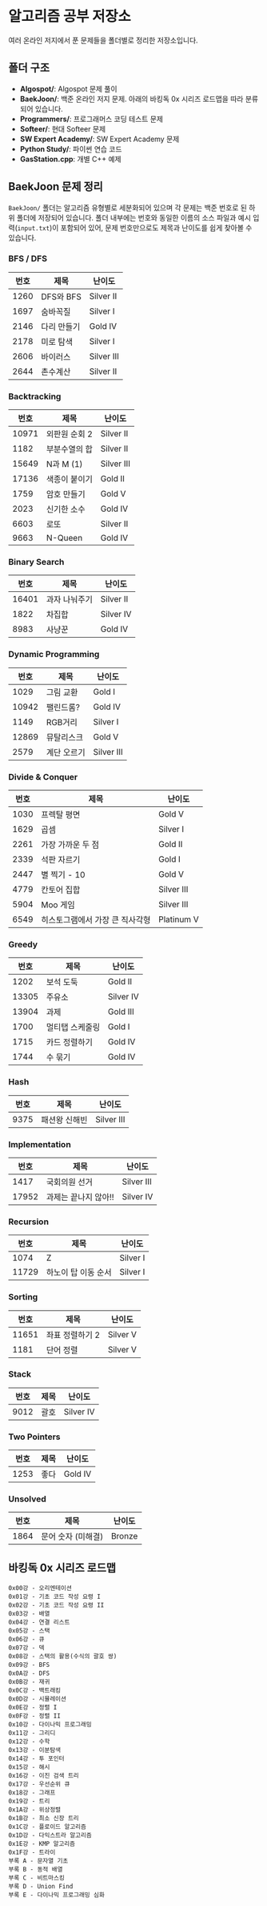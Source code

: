 # 알고리즘 공부 저장소

여러 온라인 저지에서 푼 문제들을 폴더별로 정리한 저장소입니다.

## 폴더 구조
- **Algospot/**: Algospot 문제 풀이
- **BaekJoon/**: 백준 온라인 저지 문제. 아래의 바킹독 0x 시리즈 로드맵을 따라 분류되어 있습니다.
- **Programmers/**: 프로그래머스 코딩 테스트 문제
- **Softeer/**: 현대 Softeer 문제
- **SW Expert Academy/**: SW Expert Academy 문제
- **Python Study/**: 파이썬 연습 코드
- **GasStation.cpp**: 개별 C++ 예제

## BaekJoon 문제 정리

`BaekJoon/` 폴더는 알고리즘 유형별로 세분화되어 있으며 각 문제는 백준 번호로 된 하위 폴더에 저장되어 있습니다. 폴더 내부에는 번호와 동일한 이름의 소스 파일과 예시 입력(`input.txt`)이 포함되어 있어, 문제 번호만으로도 제목과 난이도를 쉽게 찾아볼 수 있습니다.

### BFS / DFS
| 번호 | 제목 | 난이도 |
| --- | --- | --- |
| 1260 | DFS와 BFS | Silver II |
| 1697 | 숨바꼭질 | Silver I |
| 2146 | 다리 만들기 | Gold IV |
| 2178 | 미로 탐색 | Silver I |
| 2606 | 바이러스 | Silver III |
| 2644 | 촌수계산 | Silver II |

### Backtracking
| 번호 | 제목 | 난이도 |
| --- | --- | --- |
| 10971 | 외판원 순회 2 | Silver II |
| 1182 | 부분수열의 합 | Silver II |
| 15649 | N과 M (1) | Silver III |
| 17136 | 색종이 붙이기 | Gold II |
| 1759 | 암호 만들기 | Gold V |
| 2023 | 신기한 소수 | Gold IV |
| 6603 | 로또 | Silver II |
| 9663 | N-Queen | Gold IV |

### Binary Search
| 번호 | 제목 | 난이도 |
| --- | --- | --- |
| 16401 | 과자 나눠주기 | Silver II |
| 1822 | 차집합 | Silver IV |
| 8983 | 사냥꾼 | Gold IV |

### Dynamic Programming
| 번호 | 제목 | 난이도 |
| --- | --- | --- |
| 1029 | 그림 교환 | Gold I |
| 10942 | 팰린드롬? | Gold IV |
| 1149 | RGB거리 | Silver I |
| 12869 | 뮤탈리스크 | Gold V |
| 2579 | 계단 오르기 | Silver III |

### Divide & Conquer
| 번호 | 제목 | 난이도 |
| --- | --- | --- |
| 1030 | 프렉탈 평면 | Gold V |
| 1629 | 곱셈 | Silver I |
| 2261 | 가장 가까운 두 점 | Gold II |
| 2339 | 석판 자르기 | Gold I |
| 2447 | 별 찍기 - 10 | Gold V |
| 4779 | 칸토어 집합 | Silver III |
| 5904 | Moo 게임 | Silver III |
| 6549 | 히스토그램에서 가장 큰 직사각형 | Platinum V |

### Greedy
| 번호 | 제목 | 난이도 |
| --- | --- | --- |
| 1202 | 보석 도둑 | Gold II |
| 13305 | 주유소 | Silver IV |
| 13904 | 과제 | Gold III |
| 1700 | 멀티탭 스케줄링 | Gold I |
| 1715 | 카드 정렬하기 | Gold IV |
| 1744 | 수 묶기 | Gold IV |

### Hash
| 번호 | 제목 | 난이도 |
| --- | --- | --- |
| 9375 | 패션왕 신해빈 | Silver III |

### Implementation
| 번호 | 제목 | 난이도 |
| --- | --- | --- |
| 1417 | 국회의원 선거 | Silver III |
| 17952 | 과제는 끝나지 않아!! | Silver IV |

### Recursion
| 번호 | 제목 | 난이도 |
| --- | --- | --- |
| 1074 | Z | Silver I |
| 11729 | 하노이 탑 이동 순서 | Silver I |

### Sorting
| 번호 | 제목 | 난이도 |
| --- | --- | --- |
| 11651 | 좌표 정렬하기 2 | Silver V |
| 1181 | 단어 정렬 | Silver V |

### Stack
| 번호 | 제목 | 난이도 |
| --- | --- | --- |
| 9012 | 괄호 | Silver IV |

### Two Pointers
| 번호 | 제목 | 난이도 |
| --- | --- | --- |
| 1253 | 좋다 | Gold IV |

### Unsolved
| 번호 | 제목 | 난이도 |
| --- | --- | --- |
| 1864 | 문어 숫자 (미해결) | Bronze |

## 바킹독 0x 시리즈 로드맵

```
0x00강 - 오리엔테이션
0x01강 - 기초 코드 작성 요령 I
0x02강 - 기초 코드 작성 요령 II
0x03강 - 배열
0x04강 - 연결 리스트
0x05강 - 스택
0x06강 - 큐
0x07강 - 덱
0x08강 - 스택의 활용(수식의 괄호 쌍)
0x09강 - BFS
0x0A강 - DFS
0x0B강 - 재귀
0x0C강 - 백트래킹
0x0D강 - 시뮬레이션
0x0E강 - 정렬 I
0x0F강 - 정렬 II
0x10강 - 다이나믹 프로그래밍
0x11강 - 그리디
0x12강 - 수학
0x13강 - 이분탐색
0x14강 - 투 포인터
0x15강 - 해시
0x16강 - 이진 검색 트리
0x17강 - 우선순위 큐
0x18강 - 그래프
0x19강 - 트리
0x1A강 - 위상정렬
0x1B강 - 최소 신장 트리
0x1C강 - 플로이드 알고리즘
0x1D강 - 다익스트라 알고리즘
0x1E강 - KMP 알고리즘
0x1F강 - 트라이
부록 A - 문자열 기초
부록 B - 동적 배열
부록 C - 비트마스킹
부록 D - Union Find
부록 E - 다이나믹 프로그래밍 심화
```

